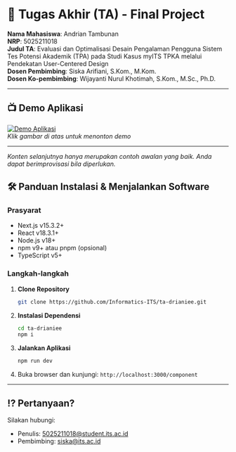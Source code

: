 # 🏁 Tugas Akhir (TA) - Final Project
  
**Nama Mahasiswa**: Andrian Tambunan  
**NRP**: 5025211018  
**Judul TA**: Evaluasi dan Optimalisasi Desain Pengalaman Pengguna Sistem Tes Potensi Akademik (TPA) pada Studi Kasus myITS TPKA melalui Pendekatan User-Centered Design  
**Dosen Pembimbing**: Siska Arifiani, S.Kom., M.Kom.  
**Dosen Ko-pembimbing**: Wijayanti Nurul Khotimah, S.Kom., M.Sc., Ph.D.  

---

## 📺 Demo Aplikasi  
  
[![Demo Aplikasi](https://github.com/user-attachments/assets/62e54a70-4b87-4f2d-87eb-ded580194ca4)](https://www.youtube.com/watch?v=uO7B1N1SBnY)  
*Klik gambar di atas untuk menonton demo*

---

*Konten selanjutnya hanya merupakan contoh awalan yang baik. Anda dapat berimprovisasi bila diperlukan.*

## 🛠 Panduan Instalasi & Menjalankan Software  

### Prasyarat  
  - Next.js v15.3.2+
  - React v18.3.1+
  - Node.js v18+
  - npm v9+ atau pnpm (opsional)
  - TypeScript v5+

### Langkah-langkah  
1. **Clone Repository**  
   ```bash
   git clone https://github.com/Informatics-ITS/ta-drianiee.git
   ```
2. **Instalasi Dependensi**
   ```bash
   cd ta-drianiee
   npm i
   ```
4. **Jalankan Aplikasi**
   ```bash
   npm run dev
   ```
5. Buka browser dan kunjungi: `http://localhost:3000/component` 

---

## ⁉️ Pertanyaan?

Silakan hubungi:

* Penulis: [5025211018@student.its.ac.id](mailto:5025211018@student.its.ac.id)
* Pembimbing: [siska@its.ac.id](mailto:siska@its.ac.id)
